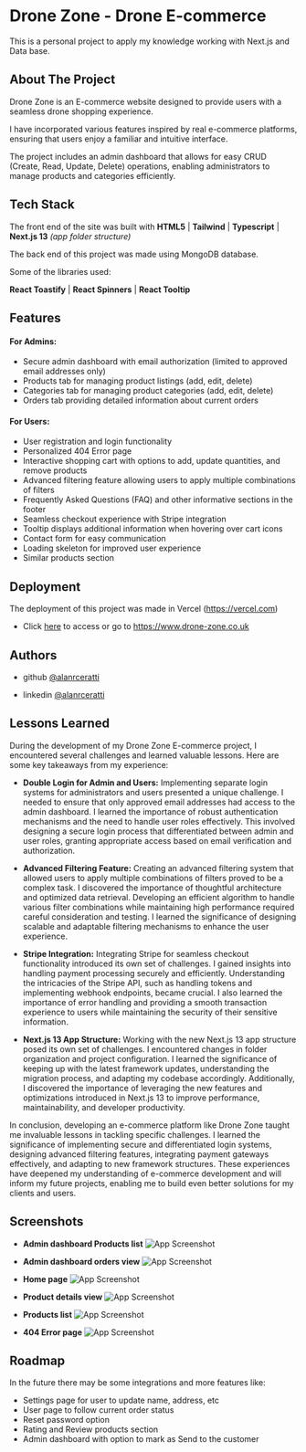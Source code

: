 # Drone Zone - Drone E-commerce

This is a personal project to apply my knowledge working with Next.js and Data base.

## About The Project

Drone Zone is an E-commerce website designed to provide users with a seamless drone shopping experience.

I have incorporated various features inspired by real e-commerce platforms, ensuring that users enjoy a familiar and intuitive interface.

The project includes an admin dashboard that allows for easy CRUD (Create, Read, Update, Delete) operations, enabling administrators to manage products and categories efficiently.

## Tech Stack

The front end of the site was built with **HTML5** | **Tailwind** | **Typescript** | **Next.js 13** _(app folder structure)_

The back end of this project was made using MongoDB database.

Some of the libraries used:

**React Toastify** |
**React Spinners** |
**React Tooltip**

## Features

#### For Admins:

-   Secure admin dashboard with email authorization (limited to approved email addresses only)
-   Products tab for managing product listings (add, edit, delete)
-   Categories tab for managing product categories (add, edit, delete)
-   Orders tab providing detailed information about current orders

#### For Users:

-   User registration and login functionality
-   Personalized 404 Error page
-   Interactive shopping cart with options to add, update quantities, and remove products
-   Advanced filtering feature allowing users to apply multiple combinations of filters
-   Frequently Asked Questions (FAQ) and other informative sections in the footer
-   Seamless checkout experience with Stripe integration
-   Tooltip displays additional information when hovering over cart icons
-   Contact form for easy communication
-   Loading skeleton for improved user experience
-   Similar products section

## Deployment

The deployment of this project was made in Vercel (https://vercel.com)

-   Click [here](https://www.drone-zone.co.uk) to access or go to https://www.drone-zone.co.uk

## Authors

-   github [@alanrceratti](https://github.com/alanrceratti)

-   linkedin [@alanrceratti](https://www.linkedin.com/in/alan-ceratti-7ab8261b8)

## Lessons Learned

During the development of my Drone Zone E-commerce project, I encountered several challenges and learned valuable lessons. Here are some key takeaways from my experience:

-   **Double Login for Admin and Users:**
    Implementing separate login systems for administrators and users presented a unique challenge. I needed to ensure that only approved email addresses had access to the admin dashboard. I learned the importance of robust authentication mechanisms and the need to handle user roles effectively. This involved designing a secure login process that differentiated between admin and user roles, granting appropriate access based on email verification and authorization.

-   **Advanced Filtering Feature:**
    Creating an advanced filtering system that allowed users to apply multiple combinations of filters proved to be a complex task. I discovered the importance of thoughtful architecture and optimized data retrieval. Developing an efficient algorithm to handle various filter combinations while maintaining high performance required careful consideration and testing. I learned the significance of designing scalable and adaptable filtering mechanisms to enhance the user experience.

-   **Stripe Integration:**
    Integrating Stripe for seamless checkout functionality introduced its own set of challenges. I gained insights into handling payment processing securely and efficiently. Understanding the intricacies of the Stripe API, such as handling tokens and implementing webhook endpoints, became crucial. I also learned the importance of error handling and providing a smooth transaction experience to users while maintaining the security of their sensitive information.

-   **Next.js 13 App Structure:**
    Working with the new Next.js 13 app structure posed its own set of challenges. I encountered changes in folder organization and project configuration. I learned the significance of keeping up with the latest framework updates, understanding the migration process, and adapting my codebase accordingly. Additionally, I discovered the importance of leveraging the new features and optimizations introduced in Next.js 13 to improve performance, maintainability, and developer productivity.

In conclusion, developing an e-commerce platform like Drone Zone taught me invaluable lessons in tackling specific challenges. I learned the significance of implementing secure and differentiated login systems, designing advanced filtering features, integrating payment gateways effectively, and adapting to new framework structures. These experiences have deepened my understanding of e-commerce development and will inform my future projects, enabling me to build even better solutions for my clients and users.

## Screenshots

-   **Admin dashboard Products list**
    ![App Screenshot](https://dronezone-admin.s3.eu-west-2.amazonaws.com/Drone-zone+prints+git/admin.webp)

-   **Admin dashboard orders view**
    ![App Screenshot](https://dronezone-admin.s3.eu-west-2.amazonaws.com/Drone-zone+prints+git/orders.webp)

-   **Home page**
    ![App Screenshot](https://dronezone-admin.s3.eu-west-2.amazonaws.com/Drone-zone+prints+git/homepage.png)

-   **Product details view**
    ![App Screenshot](https://dronezone-admin.s3.eu-west-2.amazonaws.com/Drone-zone+prints+git/productdetails.png)

-   **Products list**
    ![App Screenshot](https://dronezone-admin.s3.eu-west-2.amazonaws.com/Drone-zone+prints+git/productspage.png)

-   **404 Error page**
    ![App Screenshot](https://dronezone-admin.s3.eu-west-2.amazonaws.com/Drone-zone+prints+git/404error.png)

## Roadmap

In the future there may be some integrations and more features like:

-   Settings page for user to update name, address, etc
-   User page to follow current order status
-   Reset password option
-   Rating and Review products section
-   Admin dashboard with option to mark as Send to the customer
